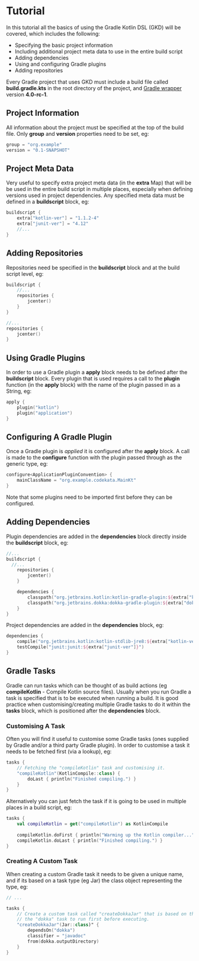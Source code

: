 # Tutorial

In this tutorial all the basics of using the Gradle Kotlin DSL (GKD) will be covered, which includes the following:

- Specifying the basic project information
- Including additional project meta data to use in the entire build script
- Adding dependencies
- Using and configuring Gradle plugins
- Adding repositories

Every Gradle project that uses GKD must include a build file called **build.gradle.kts** in the root directory of the project, and [Gradle wrapper](https://docs.gradle.org/3.5/userguide/gradle_wrapper.html) version **4.0-rc-1**.


## Project Information

All information about the project must be specified at the top of the build file. Only **group** and **version** properties need to be set, eg:
```kotlin
group = "org.example"
version = "0.1-SNAPSHOT"
```


## Project Meta Data

Very useful to specify extra project meta data (in the **extra** Map) that will be be used in the entire build script in multiple places, especially when defining versions used in project dependencies. Any specified meta data must be defined in a **buildscript** block, eg:
```kotlin
buildscript {
    extra["kotlin-ver"] = "1.1.2-4"
    extra["junit-ver"] = "4.12"
    //...
}
```


## Adding Repositories

Repositories need be specified in the **buildscript** block and at the build script level, eg:
```kotlin
buildscript {
    //...
    repositories {
        jcenter()
    }
}

//...
repositories {
    jcenter()
}
```


## Using Gradle Plugins

In order to use a Gradle plugin a **apply** block needs to be defined after the **buildscript** block. Every plugin that is used requires a call to the **plugin** function (in the **apply** block) with the name of the plugin passed in as a String, eg:
```kotlin
apply {
    plugin("kotlin")
    plugin("application")
}
```


## Configuring A Gradle Plugin

Once a Gradle plugin is *applied* it is configured after the **apply** block. A call is made to the **configure** function with the plugin passed through as the generic type, eg:
```kotlin
configure<ApplicationPluginConvention> {
    mainClassName = "org.example.codekata.MainKt"
}
```

Note that some plugins need to be imported first before they can be configured.


## Adding Dependencies

Plugin dependencies are added in the **dependencies** block directly inside the **buildscript** block, eg:
```kotlin
//...
buildscript {
  //...
    repositories {
        jcenter()
    }

    dependencies {
        classpath("org.jetbrains.kotlin:kotlin-gradle-plugin:${extra["kotlin-ver"]}")
        classpath("org.jetbrains.dokka:dokka-gradle-plugin:${extra["dokka-ver"]}")
    }
}
```

Project dependencies are added in the **dependencies** block, eg:
```kotlin
dependencies {
    compile("org.jetbrains.kotlin:kotlin-stdlib-jre8:${extra["kotlin-ver"]}")
    testCompile("junit:junit:${extra["junit-ver"]}")
}
```

## Gradle Tasks

Gradle can run tasks which can be thought of as build actions (eg **compileKotlin** - Compile Kotlin source files). Usually when you run Gradle a task is specified that is to be executed when running a build. It is good practice when customising/creating multiple Gradle tasks to do it within the **tasks** block, which is positioned after the **dependencies** block.


### Customising A Task

Often you will find it useful to customise some Gradle tasks (ones supplied by Gradle and/or a third party Gradle plugin). In order to customise a task it needs to be fetched first (via a lookup), eg:

```kotlin
tasks {
    // Fetching the "compileKotlin" task and customising it.
    "compileKotlin"(KotlinCompile::class) {
        doLast { println("Finished compiling.") }
    }
}
```


Alternatively you can just fetch the task if it is going to be used in multiple places in a build script, eg:

```kotlin
tasks {
    val compileKotlin = get("compileKotlin") as KotlinCompile
    
    compileKotlin.doFirst { println("Warming up the Kotlin compiler...") }
    compileKotlin.doLast { println("Finished compiling.") }
}
```


### Creating A Custom Task

When creating a custom Gradle task it needs to be given a unique name, and if its based on a task type (eg Jar) the class object representing the type, eg:

```kotlin
// ...

tasks {
    // Create a custom task called "createDokkaJar" that is based on the Jar type, and depends on 
    // the "dokka" task to run first before executing.
    "createDokkaJar"(Jar::class)" {
        dependsOn("dokka")
        classifier = "javadoc"
        from(dokka.outputDirectory)
    }
}
```